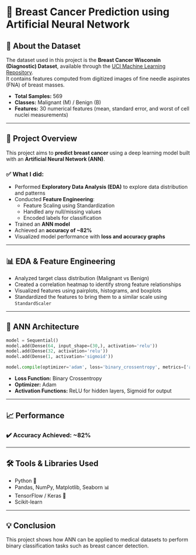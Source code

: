 # 🧠 Breast Cancer Prediction using Artificial Neural Network

## 📂 About the Dataset

The dataset used in this project is the **Breast Cancer Wisconsin (Diagnostic) Dataset**, available through the [UCI Machine Learning Repository](https://archive.ics.uci.edu/ml/datasets/Breast+Cancer+Wisconsin+(Diagnostic)).  
It contains features computed from digitized images of fine needle aspirates (FNA) of breast masses.

- **Total Samples:** 569  
- **Classes:** Malignant (M) / Benign (B)  
- **Features:** 30 numerical features (mean, standard error, and worst of cell nuclei measurements)

---

## 🔬 Project Overview

This project aims to **predict breast cancer** using a deep learning model built with an **Artificial Neural Network (ANN)**.

### ✅ What I did:
- Performed **Exploratory Data Analysis (EDA)** to explore data distribution and patterns
- Conducted **Feature Engineering**:
  - Feature Scaling using Standardization
  - Handled any null/missing values
  - Encoded labels for classification
- Trained an **ANN model**
- Achieved an **accuracy of ~82%**
- Visualized model performance with **loss and accuracy graphs**

---

## 📊 EDA & Feature Engineering

- Analyzed target class distribution (Malignant vs Benign)
- Created a correlation heatmap to identify strong feature relationships
- Visualized features using pairplots, histograms, and boxplots
- Standardized the features to bring them to a similar scale using `StandardScaler`

---

## 🤖 ANN Architecture

```python
model = Sequential()
model.add(Dense(64, input_shape=(30,), activation='relu'))
model.add(Dense(32, activation='relu'))
model.add(Dense(1, activation='sigmoid'))

model.compile(optimizer='adam', loss='binary_crossentropy', metrics=['accuracy'])
```

- **Loss Function:** Binary Crossentropy  
- **Optimizer:** Adam  
- **Activation Functions:** ReLU for hidden layers, Sigmoid for output

---

## 📈 Performance

### ✔️ Accuracy Achieved: **~82%**


---

## 🛠️ Tools & Libraries Used

- Python 🐍  
- Pandas, NumPy, Matplotlib, Seaborn 📊  
- TensorFlow / Keras 🤖  
- Scikit-learn  

---

## 💡 Conclusion

This project shows how ANN can be applied to medical datasets to perform binary classification tasks such as breast cancer detection.
